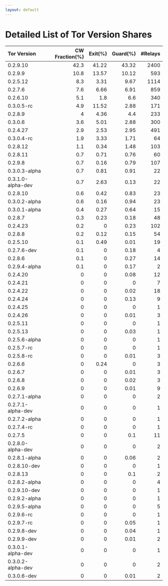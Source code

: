 ```yaml
---
layout: default
---
```



# Detailed List of Tor Version Shares

| Tor Version       |   CW Fraction(%) |   Exit(%) |   Guard(%) |   #Relays |
|:------------------|-----------------:|----------:|-----------:|----------:|
| 0.2.9.10          |             42.3 |     41.22 |      43.32 |      2400 |
| 0.2.9.9           |             10.8 |     13.57 |      10.12 |       593 |
| 0.2.5.12          |              8.3 |      3.31 |       9.67 |      1114 |
| 0.2.7.6           |              7.6 |      6.66 |       6.91 |       859 |
| 0.2.6.10          |              5.1 |      1.8  |       6.6  |       340 |
| 0.3.0.5-rc        |              4.9 |     11.52 |       2.88 |       171 |
| 0.2.8.9           |              4   |      4.36 |       4.4  |       233 |
| 0.3.0.6           |              3.6 |      5.01 |       2.88 |       300 |
| 0.2.4.27          |              2.9 |      2.53 |       2.95 |       491 |
| 0.3.0.4-rc        |              1.9 |      3.33 |       1.71 |        64 |
| 0.2.8.12          |              1.1 |      0.34 |       1.48 |       103 |
| 0.2.8.11          |              0.7 |      0.71 |       0.76 |        60 |
| 0.2.9.8           |              0.7 |      0.16 |       0.79 |       107 |
| 0.3.0.3-alpha     |              0.7 |      0.81 |       0.91 |        22 |
| 0.3.1.0-alpha-dev |              0.7 |      2.63 |       0.13 |        22 |
| 0.2.8.10          |              0.6 |      0.42 |       0.83 |        23 |
| 0.3.0.2-alpha     |              0.6 |      0.16 |       0.94 |        23 |
| 0.3.0.1-alpha     |              0.4 |      0.27 |       0.64 |        15 |
| 0.2.8.7           |              0.3 |      0.23 |       0.18 |        48 |
| 0.2.4.23          |              0.2 |      0    |       0.23 |       102 |
| 0.2.8.8           |              0.2 |      0.12 |       0.15 |        54 |
| 0.2.5.10          |              0.1 |      0.49 |       0.01 |        19 |
| 0.2.7.6-dev       |              0.1 |      0    |       0.18 |         4 |
| 0.2.8.6           |              0.1 |      0    |       0.27 |        14 |
| 0.2.9.4-alpha     |              0.1 |      0    |       0.17 |         2 |
| 0.2.4.20          |              0   |      0    |       0.08 |        12 |
| 0.2.4.21          |              0   |      0    |       0    |         7 |
| 0.2.4.22          |              0   |      0    |       0.02 |        18 |
| 0.2.4.24          |              0   |      0    |       0.13 |         9 |
| 0.2.4.25          |              0   |      0    |       0    |         1 |
| 0.2.4.26          |              0   |      0    |       0.01 |         3 |
| 0.2.5.11          |              0   |      0    |       0    |         1 |
| 0.2.5.13          |              0   |      0    |       0.03 |         1 |
| 0.2.5.6-alpha     |              0   |      0    |       0    |         1 |
| 0.2.5.7-rc        |              0   |      0    |       0    |         1 |
| 0.2.5.8-rc        |              0   |      0    |       0.01 |         3 |
| 0.2.6.6           |              0   |      0.24 |       0    |         3 |
| 0.2.6.7           |              0   |      0    |       0.01 |         3 |
| 0.2.6.8           |              0   |      0    |       0.02 |         3 |
| 0.2.6.9           |              0   |      0    |       0.01 |         9 |
| 0.2.7.1-alpha     |              0   |      0    |       0    |         2 |
| 0.2.7.1-alpha-dev |              0   |      0    |       0    |         1 |
| 0.2.7.2-alpha     |              0   |      0    |       0    |         1 |
| 0.2.7.4-rc        |              0   |      0    |       0    |         1 |
| 0.2.7.5           |              0   |      0    |       0.1  |        11 |
| 0.2.8.0-alpha-dev |              0   |      0    |       0    |         2 |
| 0.2.8.1-alpha     |              0   |      0    |       0.06 |         2 |
| 0.2.8.10-dev      |              0   |      0    |       0    |         1 |
| 0.2.8.13          |              0   |      0    |       0.1  |         2 |
| 0.2.8.2-alpha     |              0   |      0    |       0    |         4 |
| 0.2.9.10-dev      |              0   |      0    |       0    |         1 |
| 0.2.9.2-alpha     |              0   |      0    |       0    |         1 |
| 0.2.9.5-alpha     |              0   |      0    |       0    |         5 |
| 0.2.9.6-rc        |              0   |      0    |       0    |         1 |
| 0.2.9.7-rc        |              0   |      0    |       0.05 |         1 |
| 0.2.9.8-dev       |              0   |      0    |       0.04 |         1 |
| 0.2.9.9-dev       |              0   |      0    |       0.01 |         2 |
| 0.3.0.1-alpha-dev |              0   |      0    |       0    |         1 |
| 0.3.0.2-alpha-dev |              0   |      0    |       0    |         2 |
| 0.3.0.6-dev       |              0   |      0    |       0.01 |         2 |
